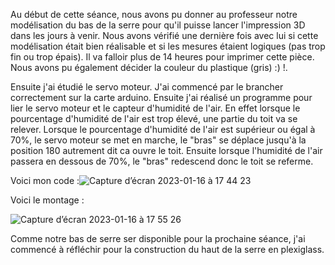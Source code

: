 Au début de cette séance, nous avons pu donner au professeur notre modélisation du bas de la serre pour qu'il puisse lancer l'impression 3D dans les 
jours à venir. Nous avons vérifié une dernière fois avec lui si cette modélisation était bien réalisable et si les mesures étaient logiques (pas trop fin
ou trop épais). Il va falloir plus de 14 heures pour imprimer cette pièce. Nous avons pu également décider la couleur du plastique (gris) :) !.

Ensuite j'ai étudié le servo moteur. J'ai commencé par le brancher correctement sur la carte arduino. Ensuite j'ai réalisé un programme pour lier le servo 
moteur et le capteur d'humidité de l'air. En effet lorsque le pourcentage d'humidité de l'air est trop élevé, une partie du toit va se relever. 
Lorsque le pourcentage d'humidité de l'air est supérieur ou égal à 70%, le servo moteur se met en marche, le "bras" se déplace jusqu'à la position 180
autrement dit ca ouvre le toit. Ensuite lorsque l'humidité de l'air passera en dessous de 70%, le "bras" redescend donc le toit se referme. 

Voici mon code :![Capture d’écran 2023-01-16 à 17 44 23](https://user-images.githubusercontent.com/119842862/212728925-b2365021-e5d7-4887-b71e-23c4e3244b3f.png)


Voici le montage : 


![Capture d’écran 2023-01-16 à 17 55 26](https://user-images.githubusercontent.com/119842862/212730933-9da678a8-d399-4271-ad4d-22a0aadffa32.png)

Comme notre bas de serre ser disponible pour la prochaine séance, j'ai commencé à réfléchir pour la construction du haut de la serre en plexiglass. 
